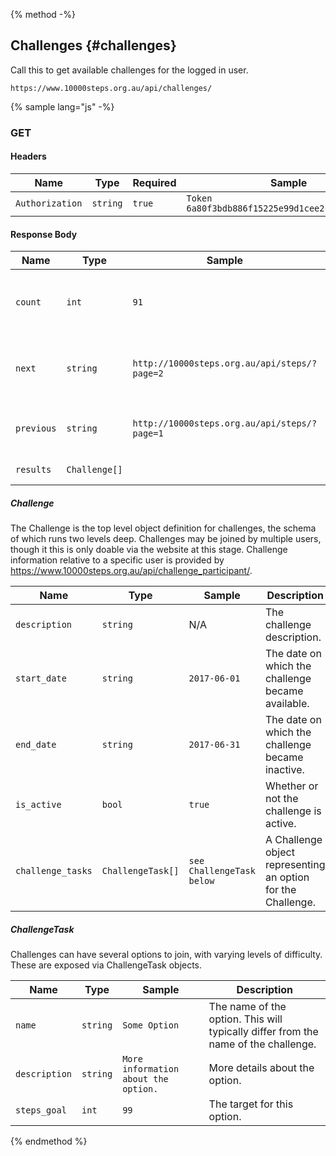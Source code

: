 {% method -%}
## Challenges {#challenges}

Call this to get available challenges for the logged in user.
```
https://www.10000steps.org.au/api/challenges/
```

{% sample lang="js" -%}

### GET ###
#### Headers ####
| Name | Type | Required | Sample |
| -- | -- | -- | -- |
| `Authorization` | `string` | `true` | `Token 6a80f3bdb886f15225e99d1cee2c0bce4a6d60d9` |

#### Response Body ####
| Name | Type | Sample | Description |
| --   | --   | --     | --          |
| `count` | `int` | `91` | The number of challenges available for this user |
| `next`  | `string` | `http://10000steps.org.au/api/steps/?page=2` | A URL to the next page of challenges for this user |
| `previous` | `string` | `http://10000steps.org.au/api/steps/?page=1` | A URL to the previous page |
| `results` | `Challenge[]` |  | A list of challenges |

##### Challenge #####

The Challenge is the top level object definition for challenges, the schema of which runs two levels deep. Challenges may be joined by multiple users, though it this is only doable via the website at this stage. Challenge information relative to a specific user is provided by https://www.10000steps.org.au/api/challenge_participant/.

| Name | Type | Sample | Description |
| --   | --   | --     | --          |
| `description` | `string` | N/A | The challenge description. |
| `start_date` | `string` | `2017-06-01` | The date on which the challenge became available. |
| `end_date` | `string` | `2017-06-31` | The date on which the challenge became inactive. |
| `is_active` | `bool` | `true` | Whether or not the challenge is active. |
| `challenge_tasks` | `ChallengeTask[]` | `see ChallengeTask below` | A Challenge object representing an option for the Challenge. |

##### ChallengeTask #####

Challenges can have several options to join, with varying levels of difficulty. These are exposed via ChallengeTask objects.

| Name | Type | Sample | Description |
| --   | --   | --     | --          |
| `name` | `string` | `Some Option` | The name of the option. This will typically differ from the name of the challenge. |
| `description` | `string` | `More information about the option.` | More details about the option. |
| `steps_goal` | `int` | `99` | The target for this option. |

{% endmethod %}
